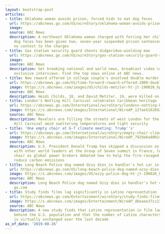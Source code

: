 ```yaml
---
layout: bootstrap-post
articles:
- title: Oklahoma woman avoids prison, forced kids to eat dog feces
  url: https://abcnews.go.com/US/wireStory/oklahoma-woman-avoids-prison-forced-kids-eat-dog-65195016
  image: 
  source: ABC News
  description: A northeast Oklahoma woman charged with forcing her children to eat
    dog feces has been given two, seven-year suspended prison sentences after pleading
    no contest to the charges
- title: Gas station security guard shoots didgeridoo-wielding man
  url: https://abcnews.go.com/US/wireStory/gas-station-security-guard-shoots-didgeridoo-wielding-man-65194938
  image: 
  source: ABC News
  description: Get breaking national and world news, broadcast video coverage, and
    exclusive interviews. Find the top news online at ABC news.
- title: New reward offered in college couple's unsolved double murder
  url: https://abcnews.go.com/US/time-forward-reward-offered-2009-double-murder-virginia/story?id=65192739
  image: https://s.abcnews.com/images/US/childs-metzler-ht-jt-190826_hpMain_16x9_992.jpg
  source: ABC News
  description: Heidi Childs, 18, and David Metzler, 19, were killed on Aug. 26, 2019.
- title: London's Notting Hill Carnival celebrates Caribbean heritage
  url: https://abcnews.go.com/International/wireStory/londons-notting-hill-carnival-celebrates-caribbean-heritage-65194872
  image: https://s.abcnews.com/images/International/WireAP_12fae51620d24944bbbc33b11a6ce690_16x9_992.jpg
  source: ABC News
  description: Revelers are filling the streets of west London for the annual Notting
    Hill Carnival amid sweltering temperatures and tight security
- title: 'One empty chair at G-7 climate meeting: Trump''s'
  url: https://abcnews.go.com/International/wireStory/empty-chair-climate-meeting-trumps-65194590
  image: https://s.abcnews.com/images/International/WireAP_7929e6a8002446b6a58645ad430d842f_16x9_992.jpg
  source: ABC News
  description: U.S. President Donald Trump has skipped a discussion on climate change
    with other world leaders at the Group of Seven summit in France, leaving an empty
    chair as global power brokers debated how to help the fire-ravaged Amazon and
    reduce carbon emissions
- title: Long Beach Police dog named Ozzy dies in handler's hot car in California
  url: https://abcnews.go.com/US/long-beach-police-dog-named-ozzy-dies-handlers/story?id=65192701
  image: https://s.abcnews.com/images/US/ozzy-police-dog-ht-jt-190826_hpMain_16x9_992.jpg
  source: ABC News
  description: Long Beach Police dog named Ozzy dies in handler's hot car in California
    go.com
- title: Study finds films lag significantly in Latino representation
  url: https://abcnews.go.com/Entertainment/wireStory/study-finds-films-lag-significantly-latino-representation-65194381
  image: https://s.abcnews.com/images/Entertainment/WireAP_d6eaee37cc2341dfad3b3e228f6a664b_16x9_992.jpg
  source: ABC News
  description: A new study finds that Latino representation in film lags significantly
    behind the U.S. population and that the number of Latino characters in movies
    is virtually unchanged over the last decade
as_of_date: '2019-08-26'
---
```


